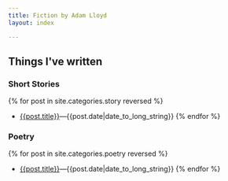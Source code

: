 ```yaml
---
title: Fiction by Adam Lloyd
layout: index

---
```


## Things I've written

### Short Stories
{% for post in site.categories.story reversed %}
 * [{{post.title}}]({{site.baseurl}}{{post.url}})&mdash;{{post.date|date_to_long_string}}
{% endfor %}

### Poetry
{% for post in site.categories.poetry reversed %}
 * [{{post.title}}]({{site.baseurl}}{{post.url}})&mdash;{{post.date|date_to_long_string}}
{% endfor %}
